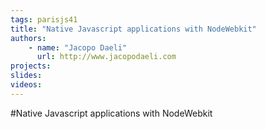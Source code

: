 ```yaml
---
tags: parisjs41
title: "Native Javascript applications with NodeWebkit"
authors:
    - name: "Jacopo Daeli"
      url: http://www.jacopodaeli.com
projects:
slides:
videos:
---
```

#Native Javascript applications with NodeWebkit
